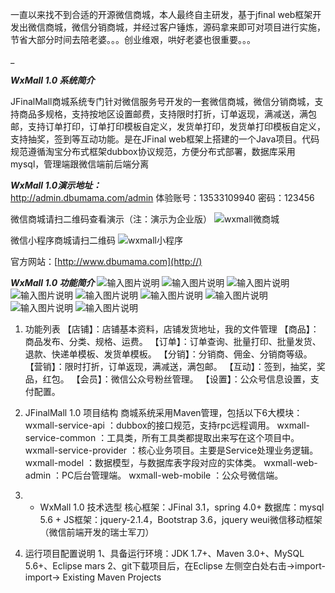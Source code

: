 一直以来找不到合适的开源微信商城，本人最终自主研发，基于jfinal web框架开发出微信商城，微信分销商城，并经过客户锤炼，源码拿来即可对项目进行实施，节省大部分时间去陪老婆。。。创业维艰，哄好老婆也很重要。。。

  _

**_WxMall 1.0 系统简介_** 

JFinalMall商城系统专门针对微信服务号开发的一套微信商城，微信分销商城，支持商品多规格，支持按地区设置邮费，支持限时打折，订单返现，满减送，满包邮，支持订单打印，订单打印模板自定义，发货单打印，发货单打印模板自定义，支持抽奖，签到等互动功能。是在JFinal web框架上搭建的一个Java项目。代码规范遵循淘宝分布式框架dubbox协议规范，方便分布式部署，数据库采用mysql，管理端跟微信端前后端分离

  _**WxMall 1.0演示地址：**_  
http://admin.dbumama.com/admin
体验账号：13533109940
密码：123456

微信商城请扫二维码查看演示（注：演示为企业版）
![wxmall微商城](http://git.oschina.net/uploads/images/2017/0316/100537_42e4b940_471938.jpeg "在这里输入图片标题")

微信小程序商城请扫二维码
![wxmall小程序](https://git.oschina.net/uploads/images/2017/0824/102442_8a96a2b3_471938.jpeg "wxmall-weapp.jpg")

官方网站：[http://www.dbumama.com](http://)

 **_WxMall 1.0 功能简介_** 
![输入图片说明](https://gitee.com/uploads/images/2017/1227/120552_035cd6ad_471938.png "QQ图片20171215172721.png")
![输入图片说明](https://gitee.com/uploads/images/2017/1227/120608_2cbbf67e_471938.png "QQ图片20171215172758.png")
![输入图片说明](https://gitee.com/uploads/images/2017/1227/120620_c704c1f4_471938.png "QQ图片20171215172825.png")
![输入图片说明](https://gitee.com/uploads/images/2017/1227/120632_aeda507c_471938.png "QQ图片20171215172847.png")
![输入图片说明](https://gitee.com/uploads/images/2017/1227/120643_4f401b2c_471938.png "QQ图片20171215172904.png")
![输入图片说明](https://gitee.com/uploads/images/2017/1227/120701_102016dd_471938.png "QQ图片20171215172930.png")
![输入图片说明](https://gitee.com/uploads/images/2017/1227/120716_8d8c17f2_471938.png "QQ图片20171215172944.png")
![输入图片说明](https://gitee.com/uploads/images/2017/1227/120725_e509ccec_471938.png "QQ图片20171215172959.png")
![输入图片说明](https://gitee.com/uploads/images/2017/1227/120736_4e64e721_471938.png "QQ图片20171215173020.png")



1. 功能列表
 【店铺】：店铺基本资料，店铺发货地址，我的文件管理
 【商品】：商品发布、分类、规格、运费。
 【订单】：订单查询、批量打印、批量发货、退款、快递单模板、发货单模板。
 【分销】：分销商、佣金、分销商等级。
 【营销】：限时打折，订单返现，满减送，满包邮。
 【互动】：签到，抽奖，奖品，红包。
 【会员】：微信公众号粉丝管理。
 【设置】：公众号信息设置，支付配置。



2. JFinalMall 1.0 项目结构
 商城系统采用Maven管理，包括以下6大模块：
 wxmall-service-api ：dubbox的接口规范，支持rpc远程调用。
 wxmall-service-common ：工具类，所有工具类都提取出来写在这个项目中。
 wxmall-service-provider ：核心业务项目。主要是Service处理业务逻辑。
 wxmall-model ：数据模型，与数据库表字段对应的实体类。
 wxmall-web-admin ：PC后台管理端。
 wxmall-web-mobile ：公众号微信端。



3. - WxMall 1.0 技术选型
 核心框架：JFinal 3.1，spring 4.0+
 数据库：mysql 5.6 + 
 JS框架：jquery-2.1.4，Bootstrap 3.6，jquery weui微信移动框架（微信前端开发的瑞士军刀）



4. 运行项目配置说明
 1、具备运行环境：JDK 1.7+、Maven 3.0+、MySQL 5.6+、Eclipse mars 
 2、git下载项目后，在Eclipse 左侧空白处右击->import-import-> Existing Maven Projects
